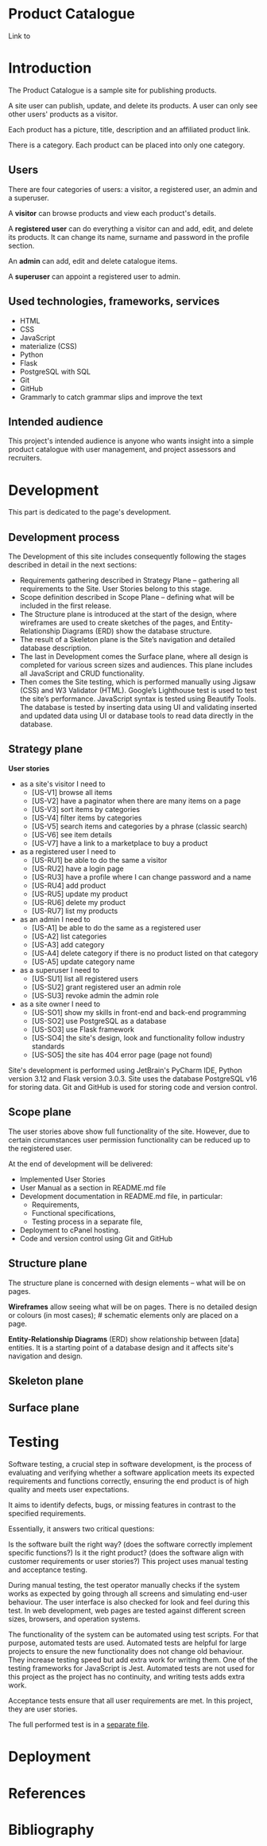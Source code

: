 Product Catalogue
=================

Link to 

# Introduction

The Product Catalogue is a sample site for publishing products.

A site user can publish, update, and delete its products. A user can only see other users' products as a visitor.

Each product has a picture, title, description and an affiliated product link.

There is a category. Each product can be placed into only one category.

## Users

There are four categories of users: a visitor, a registered user, an admin and a superuser.

A **visitor** can browse products and view each product's details.

A **registered user** can do everything a visitor can and add, edit, and delete its products. It can change its name, surname and password in the profile section.

An **admin** can add, edit and delete catalogue items.

A **superuser** can appoint a registered user to admin.

## Used technologies, frameworks, services

- HTML
- CSS
- JavaScript
- materialize (CSS)
- Python
- Flask
- PostgreSQL with SQL
- Git
- GitHub
- Grammarly to catch grammar slips and improve the text

## Intended audience

This project's intended audience is anyone who wants insight into a simple product catalogue with user management,
and project assessors and recruiters.

# Development
This part is dedicated to the page's development.
## Development process
The Development of this site includes consequently following the stages described in detail in the next sections:
* Requirements gathering described in Strategy Plane – gathering all requirements to the Site. User Stories belong to this stage. 
* Scope definition described in Scope Plane – defining what will be included in the first release.
* The Structure plane is introduced at the start of the design, where wireframes are used to create sketches of the pages, and Entity-Relationship Diagrams (ERD) show the database structure.
* The result of a Skeleton plane is the Site’s navigation and detailed database description.
* The last in Development comes the Surface plane, where all design is completed for various screen sizes and audiences. This plane includes all JavaScript and CRUD functionality.
* Then comes the Site testing, which is performed manually using Jigsaw (CSS) and W3 Validator (HTML). Google’s Lighthouse test is used to test the site’s performance. JavaScript syntax is tested using Beautify Tools. The database is tested by inserting data using UI and validating inserted and updated data using UI or database tools to read data directly in the database.

## Strategy plane
**User stories**
* as a site's visitor I need to
  * [US-V1] browse all items
  * [US-V2] have a paginator when there are many items on a page
  * [US-V3] sort items by categories
  * [US-V4] filter items by categories
  * [US-V5] search items and categories by a phrase (classic search)
  * [US-V6] see item details
  * [US-V7] have a link to a marketplace to buy a product
* as a registered user I need to
  * [US-RU1] be able to do the same a visitor
  * [US-RU2] have a login page
  * [US-RU3] have a profile where I can change password and a name
  * [US-RU4] add product
  * [US-RU5] update my product
  * [US-RU6] delete my product
  * [US-RU7] list my products
* as an admin I need to
  * [US-A1] be able to do the same as a registered user
  * [US-A2] list categories
  * [US-A3] add category
  * [US-A4] delete category if there is no product listed on that category
  * [US-A5] update category name
* as a superuser I need to
  * [US-SU1] list all registered users
  * [US-SU2] grant registered user an admin role
  * [US-SU3] revoke admin the admin role
* as a site owner I need to 
  * [US-SO1] show my skills in front-end and back-end programming
  * [US-SO2] use PostgreSQL as a database
  * [US-SO3] use Flask framework
  * [US-SO4] the site's design, look and functionality follow industry standards
  * [US-SO5] the site has 404 error page (page not found)

Site's development is performed using JetBrain's PyCharm IDE, Python version 3.12 and Flask version 3.0.3.
Site uses the database PostgreSQL v16 for storing data.
Git and GitHub is used for storing code and version control.

## Scope plane
The user stories above show full functionality of the site. However, due to certain circumstances user permission 
functionality can be reduced up to the registered user. 

At the end of development will be delivered:
* Implemented User Stories
* User Manual as a section in README.md file
* Development documentation in README.md file, in particular:
  * Requirements,
  * Functional specifications,
  * Testing process in a separate file,
* Deployment to cPanel hosting.
* Code and version control using Git and GitHub

## Structure plane
The structure plane is concerned with design elements – what will be on pages.

**Wireframes** allow seeing what will be on pages. There is no detailed design or colours (in most cases); #
schematic elements only are placed on a page.



**Entity-Relationship Diagrams** (ERD) show relationship between [data] entities. It is a starting point of a database design 
and it affects site's navigation and design.


## Skeleton plane

## Surface plane

# Testing
Software testing, a crucial step in software development, is the process of evaluating and verifying whether a software application meets its expected requirements and functions correctly, ensuring the end product is of high quality and meets user expectations.

It aims to identify defects, bugs, or missing features in contrast to the specified requirements.

Essentially, it answers two critical questions:

Is the software built the right way? (does the software correctly implement specific functions?)
Is it the right product? (does the software align with customer requirements or user stories?)
This project uses manual testing and acceptance testing.

During manual testing, the test operator manually checks if the system works as expected by going through all screens and simulating end-user behaviour. The user interface is also checked for look and feel during this test. In web development, web pages are tested against different screen sizes, browsers, and operation systems.

The functionality of the system can be automated using test scripts. For that purpose, automated tests are used. Automated tests are helpful for large projects to ensure the new functionality does not change old behaviour. They increase testing speed but add extra work for writing them. One of the testing frameworks for JavaScript is Jest. Automated tests are not used for this project as the project has no continuity, and writing tests adds extra work.

Acceptance tests ensure that all user requirements are met. In this project, they are user stories.

The full performed test is in a [separate file](/TESTING.md).

# Deployment

# References

# Bibliography

